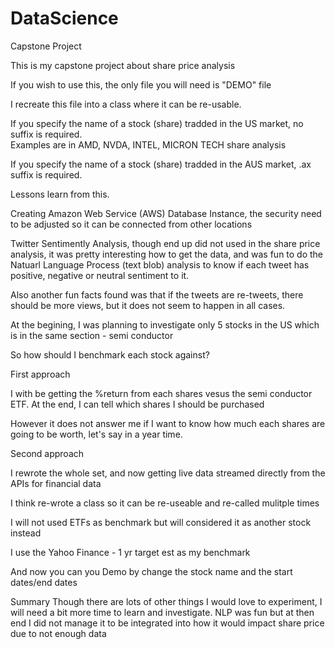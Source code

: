 # DataScience
Capstone Project

This is my capstone project about share price analysis

If you wish to use this, the only file you will need is "DEMO" file

I recreate this file into a class where it can be re-usable.

If you specify the name of a stock (share) tradded in the US market, no suffix is required.  
Examples are in AMD, NVDA, INTEL, MICRON TECH share analysis

If you specify the name of a stock (share) tradded in the AUS market, .ax suffix is required.


Lessons learn from this.

Creating Amazon Web Service (AWS) Database Instance, the security need to be adjusted so it can be connected from other locations

Twitter Sentimently Analysis, though end up did not used in the share price analysis, it was pretty interesting how to get the data, 
and was fun to do the Natuarl Language Process (text blob) analysis to know if each tweet has positive, negative or neutral sentiment to it.

Also another fun facts found was that if the tweets are re-tweets, there should be more views, but it does not seem to happen in all cases.

At the begining, I was planning to investigate only 5 stocks in the US which is in the same section - semi conductor

So how should I benchmark each stock against?  

First approach

I with be getting the %return from each shares vesus the semi conductor ETF.
At the end, I can tell which shares I should be purchased

However it does not answer me if I want to know how much each shares are going to be worth, let's say in a year time.


Second approach

I rewrote the whole set, and now getting live data streamed directly from the APIs for financial data

I think re-wrote a class so it can be re-useable and re-called mulitple times

I will not used ETFs as benchmark but will considered it as another stock instead

I use the Yahoo Finance - 1 yr target est as my benchmark

And now you can you Demo by change the stock name and the start dates/end dates


Summary
Though there are lots of other things I would love to experiment, I will need a bit more time to learn and investigate.
NLP was fun but at then end I did not manage it to be integrated into how it would impact share price due to not enough data


